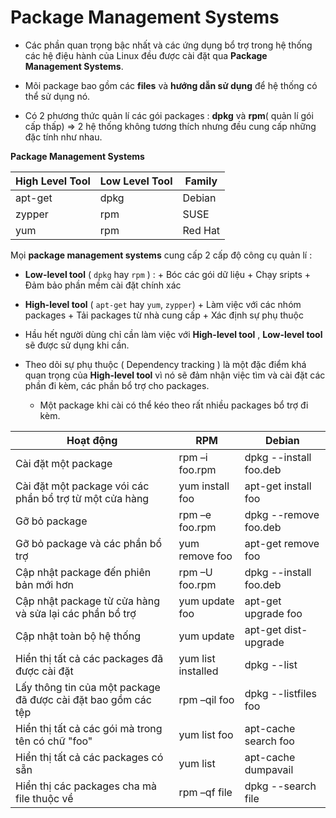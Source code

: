 # Package Management Systems

- Các phần quan trọng bậc nhất và các ứng dụng bổ trợ trong hệ thống các hệ điệu hành của Linux đều được
cài đặt qua **Package Management Systems**.

- Mõi package bao gồm các **files** và **hướng dẫn sử dụng** để hệ thống có thể sử dụng nó.

- Có 2 phương thức quản lí các gói packages : **dpkg** và **rpm**( quản lí gói cấp thấp)
=> 2 hệ thống không tương thích nhưng đều cung cấp những đặc tính như nhau.

**Package Management Systems**

|High Level Tool|Low Level Tool|Family|
|---------------|--------------|------|
|apt-get|dpkg|Debian|
|zypper|rpm|SUSE|
|yum|rpm|Red Hat|

Mọi **package management systems** cung cấp 2 cấp độ công cụ quản lí :

- **Low-level tool** ( `dpkg` hay `rpm` ) : 
		+ Bóc các gói dữ liệu
		+ Chạy sripts
		+ Đảm bảo phần mềm cài đặt chính xác
		
- **High-level tool** ( `apt-get` hay `yum`, `zypper`) 
		+ Làm việc với các nhóm packages
		+ Tải packages từ nhà cung cấp
		+ Xác định sự phụ thuộc
		
	
- Hầu hết người dùng chỉ cần làm việc với **High-level tool** , **Low-level tool** sẽ được sử dụng khi cần.

- Theo dõi sự phụ thuộc ( Dependency tracking ) là một đặc điểm khá quan trọng của **High-level tool** vì 
nó sẽ đảm nhận việc tìm và cài đặt các phần đi kèm, các phần bổ trợ cho packages.
	- Một package khi cài có thể kéo theo rất nhiều packages bổ trợ đi kèm.

|Hoạt động|RPM|Debian|
|---------|-----------|-----------|
|Cài đặt một package|rpm –i foo.rpm|dpkg --install foo.deb|
|Cài đặt một package vói các phần bổ trợ từ một cửa hàng|yum install foo|apt-get install foo|
|Gỡ bỏ package|rpm –e foo.rpm|dpkg --remove foo.deb|
|Gỡ bỏ package và các phần bổ trợ|yum remove foo|apt-get remove foo|
|Cập nhật package đến phiên bản mới hơn|rpm –U foo.rpm|dpkg --install foo.deb|
|Cập nhật package từ cửa hàng và sửa lại các phần bổ trợ|yum update foo|apt-get upgrade foo|
|Cập nhật toàn bộ hệ thống|yum update|apt-get dist-upgrade|
|Hiển thị tất cả các packages đã được cài đặt|yum list installed|dpkg --list|
|Lấy thông tin của một package đã được cài đặt bao gồm các tệp|rpm –qil foo|dpkg --listfiles foo|
|Hiển thị tất cả các gói mà trong tên có chữ "foo"|yum list foo|apt-cache search foo|
|Hiển thị tất cả các packages có sẵn|yum list|apt-cache dumpavail|
|Hiển thị các packages cha mà file thuộc về|rpm –qf file|dpkg --search file|
